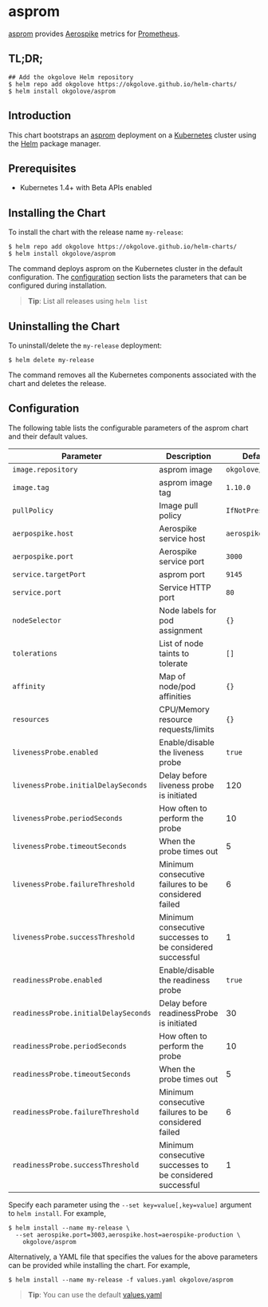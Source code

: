 # asprom

[asprom](https://github.com/alicebob/asprom) provides [Aerospike](https://www.aerospike.com/) metrics for [Prometheus](https://prometheus.io/).

## TL;DR;

```console
## Add the okgolove Helm repository
$ helm repo add okgolove https://okgolove.github.io/helm-charts/
$ helm install okgolove/asprom
```

## Introduction

This chart bootstraps an [asprom](https://github.com/alicebob/asprom) deployment on a [Kubernetes](http://kubernetes.io) cluster using the [Helm](https://helm.sh) package manager.

## Prerequisites

- Kubernetes 1.4+ with Beta APIs enabled

## Installing the Chart

To install the chart with the release name `my-release`:

```console
$ helm repo add okgolove https://okgolove.github.io/helm-charts/
$ helm install okgolove/asprom
```

The command deploys asprom on the Kubernetes cluster in the default configuration. The [configuration](#configuration) section lists the parameters that can be configured during installation.

> **Tip**: List all releases using `helm list`

## Uninstalling the Chart

To uninstall/delete the `my-release` deployment:

```console
$ helm delete my-release
```

The command removes all the Kubernetes components associated with the chart and deletes the release.

## Configuration

The following table lists the configurable parameters of the asprom chart and their default values.

| Parameter                            | Description                                                 | Default                                                    |
| ------------------------------------ | ----------------------------------------------------------- | ---------------------------------------------------------- |
| `image.repository`                   | asprom image                                                | `okgolove/asprom`                                          |
| `image.tag`                          | asprom image tag                                            | `1.10.0`                                                    |
| `pullPolicy`                         | Image pull policy                                           | `IfNotPresent`                                             |
| `aerpospike.host`                    | Aerospike service host                                      | `aerospike`                                                |
| `aerpospike.port`                    | Aerospike service port                                      | `3000`                                                     |
| `service.targetPort`                 | asprom port                                                 | `9145`                                                     |
| `service.port`                       | Service HTTP port                                           | `80`                                                       |
| `nodeSelector`                       | Node labels for pod assignment                              | `{}`                                                       |
| `tolerations`                        | List of node taints to tolerate                             | `[]`                                                       |
| `affinity`                           | Map of node/pod affinities                                  | `{}`                                                       |
| `resources`                          | CPU/Memory resource requests/limits                         | `{}`                                                       |
| `livenessProbe.enabled`              | Enable/disable the liveness probe                           | `true`                                                     |
| `livenessProbe.initialDelaySeconds`  | Delay before liveness probe is initiated                    | 120                                                        |
| `livenessProbe.periodSeconds`        | How often to perform the probe                              | 10                                                         |
| `livenessProbe.timeoutSeconds`       | When the probe times out                                    | 5                                                          |
| `livenessProbe.failureThreshold`     | Minimum consecutive failures to be considered failed        | 6                                                          |
| `livenessProbe.successThreshold`     | Minimum consecutive successes to be considered successful   | 1                                                          |
| `readinessProbe.enabled`             | Enable/disable the readiness probe                          | `true`                                                     |
| `readinessProbe.initialDelaySeconds` | Delay before readinessProbe is initiated                    | 30                                                         |
| `readinessProbe.periodSeconds   `    | How often to perform the probe                              | 10                                                         |
| `readinessProbe.timeoutSeconds`      | When the probe times out                                    | 5                                                          |
| `readinessProbe.failureThreshold`    | Minimum consecutive failures to be considered failed        | 6                                                          |
| `readinessProbe.successThreshold`    | Minimum consecutive successes to be considered successful   | 1                                                          |


Specify each parameter using the `--set key=value[,key=value]` argument to `helm install`. For example,

```console
$ helm install --name my-release \
  --set aerospike.port=3003,aerospike.host=aerospike-production \
    okgolove/asprom
```

Alternatively, a YAML file that specifies the values for the above parameters can be provided while installing the chart. For example,

```console
$ helm install --name my-release -f values.yaml okgolove/asprom
```

> **Tip**: You can use the default [values.yaml](values.yaml)

